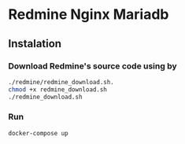 # Redmine Nginx Mariadb

## Instalation

### Download Redmine's source code using by
```bash
./redmine/redmine_download.sh.
chmod +x redmine_download.sh
./redmine_download.sh
```
### Run 
```bash
docker-compose up
```

